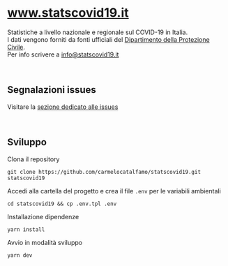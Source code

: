 # www.statscovid19.it
Statistiche a livello nazionale e regionale sul COVID-19 in Italia.
<br />
I dati vengono forniti da fonti ufficiali del  [Dipartimento della Protezione Civile](https://github.com/pcm-dpc/COVID-19).
<br />
Per info scrivere a info@statscovid19.it

<br />

## Segnalazioni issues

Visitare la [sezione dedicato alle issues](https://github.com/carmelocatalfamo/statscovid19/issues)

<br />

## Sviluppo

Clona il repository
```shell
git clone https://github.com/carmelocatalfamo/statscovid19.git statscovid19
```

Accedi alla cartella del progetto e crea il file `.env` per le variabili ambientali
```shell
cd statscovid19 && cp .env.tpl .env
```

Installazione dipendenze
```shell
yarn install
```

Avvio in modalità sviluppo
```shell
yarn dev
```
